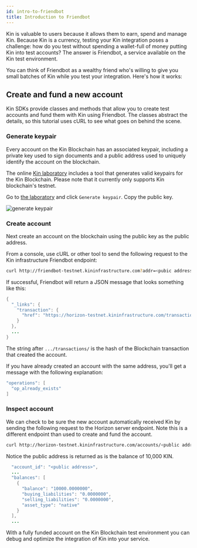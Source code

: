 ```yaml
---
id: intro-to-friendbot
title: Introduction to Friendbot
---
```


Kin is valuable to users because it allows them to earn, spend and manage Kin. Because Kin is a currency, testing your Kin integration poses a challenge: how do you test without spending a wallet-full of money putting Kin into test accounts? The answer is Friendbot, a service available on the Kin test environment.

You can think of Friendbot as a wealthy friend who's willing to give you small batches of Kin while you test your integration. Here's how it works:

## Create and fund a new account

Kin SDKs provide classes and methods that allow you to create test accounts and fund them with Kin using Friendbot. The classes abstract the details, so this tutorial uses cURL to see what goes on behind the scene.

### Generate keypair

Every account on the Kin Blockchain has an associated keypair, including a private key used to sign documents and a public address used to uniquely identify the account on the blockchain.

The online [Kin laboratory](http://laboratory-testnet.kininfrastructure.com/) includes a tool that generates valid keypairs for the Kin Blockchain. Please note that it currently only supports Kin blockchain's testnet.

Go to [the laboratory](http://laboratory-testnet.kininfrastructure.com/#account-creator?network=test) and click `Generate keypair`. Copy the public key.

![generate keypair](../img/gen-keypair-button.png)


### Create account

Next create an account on the blockchain using the public key as the public address.

From a console, use cURL or other tool to send the following request to the Kin infrastructure Friendbot endpoint:

```bash
curl http://friendbot-testnet.kininfrastructure.com?addr=<pubic address>
```

If successful, Friendbot will return a JSON message that looks something like this:

```java
{
  "_links": {
    "transaction": {
      "href": "https://horizon-testnet.kininfrastructure.com/transactions/c1578edef2f6ac3c6e72134b5ea226c6391aef629d14fe8bee26e80016fc5249"
    }
  },
  ...
}
```

The string after `.../transactions/` is the hash of the Blockchain transaction that created the account.

If you have already created an account with the same address, you'll get a message with the following explanation:

```java
"operations": [
  "op_already_exists"
]
```

### Inspect account

We can check to be sure the new account automatically received Kin by sending the following request to the Horizon server endpoint. Note this is a different endpoint than used to create and fund the account.

```bash
curl http://horizon-testnet.kininfrastructure.com/accounts/<public address>
```
Notice the public address is returned as is the balance of 10,000 KIN.

```java
  "account_id": "<public address>",
  ...
  "balances": [
    {
      "balance": "10000.0000000",
      "buying_liabilities": "0.0000000",
      "selling_liabilities": "0.0000000",
      "asset_type": "native"
    }
  ],
  ...

  ```
With a fully funded account on the Kin Blockchain test environment you can debug and optimize the integration of Kin into your service.
